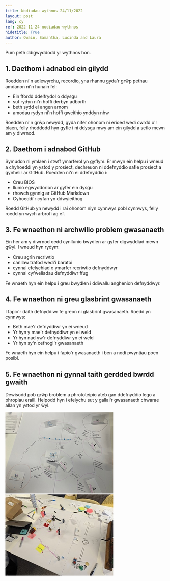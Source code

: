 ```yaml
---
title: Nodiadau wythnos 24/11/2022
layout: post
lang: cy
ref: 2022-11-24-nodiadau-wythnos
hidetitle: True
author: Owain, Samantha, Lucinda and Laura
---
```

Pum peth ddigwyddodd yr wythnos hon.

## 1. Daethom i adnabod ein gilydd

Roedden ni'n adlewyrchu, recordio, yna rhannu gyda'r grŵp pethau amdanon ni'n hunain fel: 
*	Ein ffordd ddelfrydol o ddysgu
*	sut rydyn ni'n hoffi derbyn adborth
*	beth sydd ei angen arnom
*	amodau rydyn ni'n hoffi gweithio ynddyn nhw

Roedden ni'n grŵp newydd, gyda nifer ohonom ni erioed wedi cwrdd o'r blaen, felly rhoddodd hyn gyfle i ni ddysgu mwy am ein gilydd a setlo mewn am y diwrnod.  

## 2. Daethom i adnabod GitHub 

Symudon ni ymlaen i stwff ymarferol yn gyflym. Er mwyn ein helpu i wneud a chyhoeddi yn ystod y prosiect, dechreuon ni ddefnyddio safle prosiect a gynhelir ar GitHub. Roedden ni'n ei ddefnyddio i:
*	Creu BIOS
*	llunio egwyddorion ar gyfer ein dysgu
*	rhowch gynnig ar GitHub Markdown
*	Cyhoeddi'r cyfan yn ddwyieithog

Roedd GitHub yn newydd i rai ohonom niyn cynnwys pobl cynnwys, felly roedd yn wych arbrofi ag ef.

## 3. Fe wnaethon ni archwilio problem gwasanaeth

Ein her am y diwrnod oedd cynllunio bwydlen ar gyfer digwyddiad mewn gŵyl. I wneud hyn rydym:
*	Creu sgrîn recriwtio
*	canllaw trafod wedi'i baratoi
*	cynnal efelychiad o ymarfer recriwtio defnyddwyr
*	cynnal cyfweliadau defnyddiwr ffug

Fe wnaeth hyn ein helpu i greu bwydlen i ddiwallu anghenion defnyddwyr.

## 4. Fe wnaethon ni greu glasbrint gwasanaeth

I fapio'r daith defnyddiwr fe greon ni glasbrint gwasanaeth. Roedd yn cynnwys:
*	Beth mae'r defnyddiwr yn ei wneud
*	Yr hyn y mae'r defnyddiwr yn ei weld
*	Yr hyn nad yw'r defnyddiwr yn ei weld
*	Yr hyn sy'n cefnogi'r gwasanaeth

Fe wnaeth hyn ein helpu i fapio'r gwasanaeth i ben a nodi pwyntiau poen posibl. 

## 5. Fe wnaethon ni gynnal taith gerdded bwrdd gwaith

Dewisodd pob grŵp broblem a phrototeipio ateb gan ddefnyddio lego a phropiau eraill. Helpodd hyn i efelychu sut y gallai'r gwasanaeth chwarae allan yn ystod yr ŵyl.

![alt text](https://github.com/nrw-lab/nrw-lab.github.io/blob/93e48c6ac79d242459d1a7f927948b6dec8d6777/images/desktop%20walkthrough%20one.png?raw=true) ![alt text](https://github.com/nrw-lab/nrw-lab.github.io/blob/93e48c6ac79d242459d1a7f927948b6dec8d6777/images/desktop%20walkthrough%20two.jpg?raw=true)
